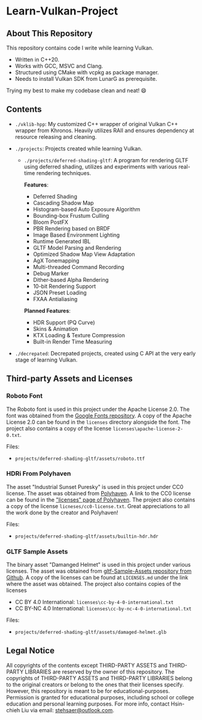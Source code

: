 # Learn-Vulkan-Project

## About This Repository

This repository contains code I write while learning Vulkan.

- Written in C++20.
- Works with GCC, MSVC and Clang.
- Structured using CMake with vcpkg as package manager.
- Needs to install Vulkan SDK from LunarG as prerequisite.

Trying my best to make my codebase clean and neat! :smile:

## Contents

- `./vklib-hpp`: My customized C++ wrapper of original Vulkan C++ wrapper from Khronos. Heavily utilizes RAII and ensures dependency at resource releasing and cleaning.

- `./projects`: Projects created while learning Vulkan.

  - `./projects/deferred-shading-gltf`: A program for rendering GLTF using deferred shading, utilizes and experiments with various real-time rendering techniques.

    **Features**:

    - Deferred Shading
    - Cascading Shadow Map
    - Histogram-based Auto Exposure Algorithm
    - Bounding-box Frustum Culling
    - Bloom PostFX
    - PBR Rendering based on BRDF
    - Image Based Environment Lighting
    - Runtime Generated IBL
    - GLTF Model Parsing and Rendering
    - Optimized Shadow Map View Adaptation
    - AgX Tonemapping
    - Multi-threaded Command Recording
    - Debug Marker
    - Dither-based Alpha Rendering
    - 10-bit Rendering Support
    - JSON Preset Loading
    - FXAA Antialiasing

    **Planned Features**:

    - HDR Support (PQ Curve)
    - Skins & Animation
    - KTX Loading & Texture Compression
    - Built-in Render Time Measuring

- `./decrepated`: Decrepated projects, created using C API at the very early stage of learning Vulkan.

## Third-party Assets and Licenses

### Roboto Font

The Roboto font is used in this project under the Apache License 2.0. The font was obtained from the [Google Fonts repository](https://github.com/googlefonts/roboto/releases). A copy of the Apache License 2.0 can be found in the `licenses` directory alongside the font. The project also contains a copy of the license `licenses\apache-license-2-0.txt`.

Files:

- `projects/deferred-shading-gltf/assets/roboto.ttf`

### HDRi From Polyhaven

The asset "Industrial Sunset Puresky" is used in this project under CC0 license. The asset was obtained from [Polyhaven](https://polyhaven.com/a/industrial_sunset_puresky). A link to the CC0 license can be found in the ["licenses" page of Polyhaven](https://polyhaven.com/license). The project also contains a copy of the license `licneses/cc0-license.txt`. Great appreciations to all the work done by the creator and Polyhaven!

Files:

- `projects/deferred-shading-gltf/assets/builtin-hdr.hdr`

### GLTF Sample Assets

The binary asset "Damanged Helmet" is used in this project under various licenses. The asset was obtained from [gltf-Sample-Assets repository from Github](https://github.com/KhronosGroup/glTF-Sample-Assets/tree/main/Models/DamagedHelmet). A copy of the licenses can be found at `LICENSES.md` under the link where the asset was obtained. The project also contains copies of the licenses

- CC BY 4.0 International: `licenses\cc-by-4-0-international.txt`
- CC BY-NC 4.0 International: `licenses\cc-by-nc-4-0-international.txt`

Files:

- `projects/deferred-shading-gltf/assets/damaged-helmet.glb`

## Legal Notice

All copyrights of the contents except THIRD-PARTY ASSETS and THIRD-PARTY LIBRARIES are reserved by the owner of this repository. The copyrights of THIRD-PARTY ASSETS and THIRD-PARTY LIBRARIES belong to the original creators or belong to the ones that their licenses specify. However, this repository is meant to be for educational-purposes. Permission is granted for educational purposes, including school or college education and personal learning purposes. For more info, contact Hsin-chieh Liu via email: <stehsaer@outlook.com>.
